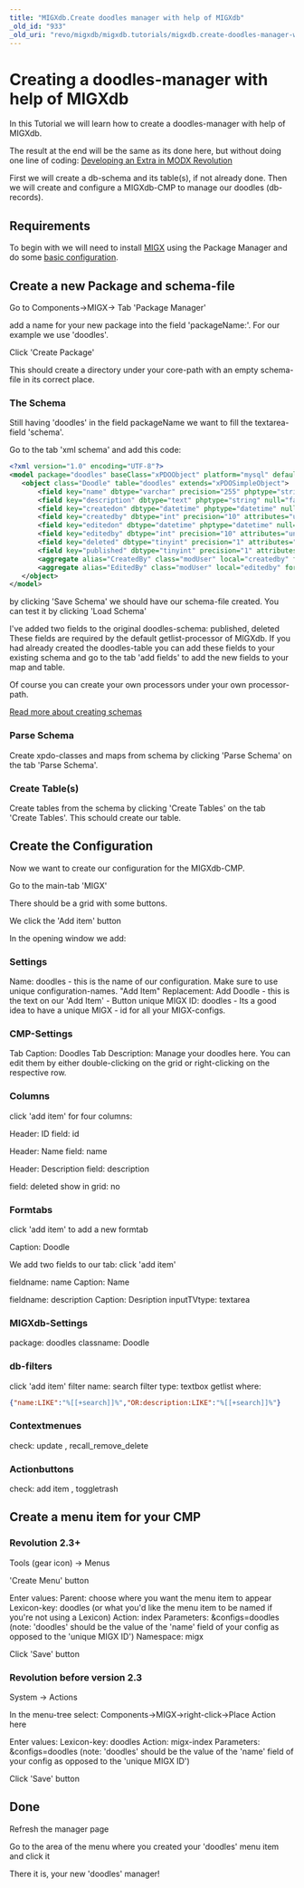 ```yaml
---
title: "MIGXdb.Create doodles manager with help of MIGXdb"
_old_id: "933"
_old_uri: "revo/migxdb/migxdb.tutorials/migxdb.create-doodles-manager-with-help-of-migxdb"
---
```


# Creating a doodles-manager with help of MIGXdb

 In this Tutorial we will learn how to create a doodles-manager with help of MIGXdb.

 The result at the end will be the same as its done here, but without doing one line of coding: [Developing an Extra in MODX Revolution](case-studies-and-tutorials/developing-an-extra-in-modx-revolution "Developing an Extra in MODX Revolution")

 First we will create a db-schema and its table(s), if not already done. Then we will create and configure a MIGXdb-CMP to manage our doodles (db-records).

## Requirements

 To begin with we will need to install [MIGX](extras/migx "MIGX") using the Package Manager and do some [basic configuration](extras/migxdb/migxdb.configuration "MIGXdb.Configuration").

## Create a new Package and schema-file

 Go to Components->MIGX-> Tab 'Package Manager'

 add a name for your new package into the field 'packageName:'. For our example we use 'doodles'.

 Click 'Create Package'

 This should create a directory under your core-path with an empty schema-file in its correct place.

### The Schema

 Still having 'doodles' in the field packageName we want to fill the textarea-field 'schema'.

 Go to the tab 'xml schema' and add this code:

 ``` xml
<?xml version="1.0" encoding="UTF-8"?>
<model package="doodles" baseClass="xPDOObject" platform="mysql" defaultEngine="MyISAM" version="1.1">
    <object class="Doodle" table="doodles" extends="xPDOSimpleObject">
        <field key="name" dbtype="varchar" precision="255" phptype="string" null="false" default=""/>
        <field key="description" dbtype="text" phptype="string" null="false" default=""/>
        <field key="createdon" dbtype="datetime" phptype="datetime" null="true"/>
        <field key="createdby" dbtype="int" precision="10" attributes="unsigned" phptype="integer" null="false" default="0" />
        <field key="editedon" dbtype="datetime" phptype="datetime" null="true"/>
        <field key="editedby" dbtype="int" precision="10" attributes="unsigned" phptype="integer" null="false" default="0" />
        <field key="deleted" dbtype="tinyint" precision="1" attributes="unsigned" phptype="integer" null="false" default="0" />
        <field key="published" dbtype="tinyint" precision="1" attributes="unsigned" phptype="integer" null="false" default="0" />  
        <aggregate alias="CreatedBy" class="modUser" local="createdby" foreign="id" cardinality="one" owner="foreign"/>
        <aggregate alias="EditedBy" class="modUser" local="editedby" foreign="id" cardinality="one" owner="foreign"/>
    </object>
</model>
```

 by clicking 'Save Schema' we should have our schema-file created. You can test it by clicking 'Load Schema'

 I've added two fields to the original doodles-schema: published, deleted
 These fields are required by the default getlist-processor of MIGXdb.
 If you had already created the doodles-table you can add these fields to your existing schema and go to the tab 'add fields' to add the new fields to your map and table.

 Of course you can create your own processors under your own processor-path.

 [Read more about creating schemas](xpdo/getting-started/creating-a-model-with-xpdo/defining-a-schema "Defining a Schema")

### Parse Schema

Create xpdo-classes and maps from schema by clicking 'Parse Schema' on the tab 'Parse Schema'.

### Create Table(s)

Create tables from the schema by clicking 'Create Tables' on the tab 'Create Tables'. This schould create our table.

## Create the Configuration

 Now we want to create our configuration for the MIGXdb-CMP.

 Go to the main-tab 'MIGX'

 There should be a grid with some buttons.

 We click the 'Add item' button

 In the opening window we add:

### Settings

 Name: doodles - this is the name of our configuration. Make sure to use unique configuration-names.
 "Add Item" Replacement: Add Doodle - this is the text on our 'Add Item' - Button
 unique MIGX ID: doodles - Its a good idea to have a unique MIGX - id for all your MIGX-configs.

### CMP-Settings

 Tab Caption: Doodles
 Tab Description: Manage your doodles here. You can edit them by either double-clicking on the grid or right-clicking on the respective row.

### Columns

 click 'add item' for four columns:

 Header: ID
 field: id

 Header: Name
 field: name

 Header: Description
 field: description

 field: deleted
 show in grid: no

### Formtabs

 click 'add item' to add a new formtab

 Caption: Doodle

 We add two fields to our tab:
 click 'add item'

 fieldname: name
 Caption: Name

 fieldname: description
 Caption: Desription
 inputTVtype: textarea

### MIGXdb-Settings

 package: doodles
 classname: Doodle

### db-filters

 click 'add item'
 filter name: search
 filter type: textbox
 getlist where:

 ``` json
{"name:LIKE":"%[[+search]]%","OR:description:LIKE":"%[[+search]]%"}
```

### Contextmenues

 check: update , recall\_remove\_delete

### Actionbuttons

 check: add item , toggletrash

## Create a menu item for your CMP

### Revolution 2.3+

 Tools (gear icon) -> Menus

 'Create Menu' button

 Enter values:
 Parent: choose where you want the menu item to appear
 Lexicon-key: doodles (or what you'd like the menu item to be named if you're not using a Lexicon)
 Action: index
 Parameters: &configs=doodles (note: 'doodles' should be the value of the 'name' field of your config as opposed to the 'unique MIGX ID')
 Namespace: migx

 Click 'Save' button

### Revolution before version 2.3

 System -> Actions

 In the menu-tree select: Components->MIGX->right-click->Place Action here

 Enter values:
 Lexicon-key: doodles
 Action: migx-index
 Parameters: &configs=doodles (note: 'doodles' should be the value of the 'name' field of your config as opposed to the 'unique MIGX ID')

 Click 'Save' button

## Done

 Refresh the manager page

Go to the area of the menu where you created your 'doodles' menu item and click it

 There it is, your new 'doodles' manager!